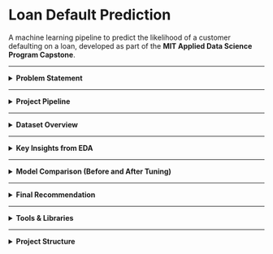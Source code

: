 # Loan Default Prediction

A machine learning pipeline to predict the likelihood of a customer defaulting on a loan, developed as part of the **MIT Applied Data Science Program Capstone**.

---

<details>
<summary><strong>Problem Statement</strong></summary>

**Why it matters:**
Financial institutions need to assess borrower risk accurately. Approving loans for high-risk applicants leads to financial loss; rejecting low-risk ones limits growth.

**Objective:**
Develop a predictive model that balances **recall** (catching defaulters) and **precision** (avoiding false alarms) to guide smarter lending.

</details>

---

<details>
<summary><strong>Project Pipeline</strong></summary>

![Project Pipeline](projectpipeline.png)
</details>

---

<details>
<summary><strong>Dataset Overview</strong></summary>

- **Target Variable:** `BAD` — 1 = Default, 0 = No Default  
- **Key Features:**  
  `LOAN`, `MORTDUE`, `VALUE`, `YOJ`, `DEROG`, `DELINQ`, `CLAGE`, `NINQ`, `CLNO`, `DEBTINC`, `JOB`, `REASON`

</details>

---

<details>
<summary><strong>Key Insights from EDA</strong></summary>

### **Loan Amount (LOAN):**
- Defaulters tend to have slightly lower loan amounts
- High number of outliers → Outlier treatment required

### **Mortgage Due (MORTDUE) and Property Value (VALUE):**
- Right-skewed distributions
- Defaulters tend to have lower collateral value → potential risk indicator

### **Years on Job (YOJ):**
- Lower tenure for defaulters → employment stability is relevant

### **DEROG & DELINQ (Credit History):**
- Higher frequency among defaulters → highly predictive

### **CLAGE (Credit Line Age):**
- Non-defaulters have longer credit history

### **NINQ (Recent Inquiries):**
- Defaulters have more recent credit checks → financial instability

### **CLNO (Credit Lines):**
- Similar distributions, with more variation among defaulters

### **DEBTINC (Debt-to-Income Ratio):**
- Higher ratios are typical for defaulters

**Preprocessing Actions Taken:**
- Median imputation (YOJ, grouped by JOB)
- Capping outliers (IQR method)
- Encoding categorical features
- Skewness treatment

</details>

---

<details>
<summary><strong>Model Comparison (Before and After Tuning)</strong></summary>

| Model                | Accuracy | Precision | Recall | F1 Score | AUC  |
|---------------------|----------|-----------|--------|----------|------|
| Logistic Regression | 0.64     | 0.31      | 0.65   | 0.42     | 0.69 |
| Decision Tree       | 0.84     | 0.60      | 0.54   | 0.57     | 0.72 |
| Tuned Decision Tree | 0.79     | 0.49      | 0.84   | 0.62     | 0.87 |
| Random Forest       | 0.89     | 0.80      | 0.62   | 0.70     | 0.94 |
| Tuned Random Forest | 0.79     | 0.49      | 0.83   | 0.61     | 0.88 |

**Notes:**
- **Tuning significantly improved recall** for both DT and RF.
- Random Forest had strong generalization on test set.
- Logistic Regression performed poorly due to linear assumptions.

</details>

---

<details>
<summary><strong>Final Recommendation</strong></summary>

**Best Model:** `Tuned Random Forest`

- Chosen due to **high recall (0.83)** and **balanced AUC (0.88)**
- Well-suited for credit risk settings where identifying defaulters is critical
- Good trade-off between overfitting and generalization

</details>

---

<details>
<summary><strong>Tools & Libraries</strong></summary>

- **Language:** Python 3.12  
- **Libraries:**  
  - Data: `pandas`, `numpy`  
  - Viz: `matplotlib`, `seaborn`, `missingno`, `plotly`  
  - ML: `scikit-learn`
  - Utilities: `tabulate`, `nbconvert`

</details>

---

<details>
<summary><strong>Project Structure</strong></summary>

```bash
LoanDefaultPrediction/
├── LoanDefaultPrediction.ipynb     # Main notebook
├── LoanDefaultPrediction.html      # Exported version
├── README.md                       # Project summary
├── requiments.txt                  # Necessary libraries
├── .gitignore                      # Not push unwanted files
└── hmeq.csv                        # Input data files
</details>
